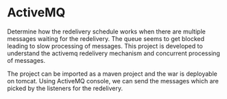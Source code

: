 # ActiveMQ
Determine how the redelivery schedule works when there are multiple messages waiting for the redelivery. 
The queue seems to get blocked leading to slow processing of messages. This project is developed to understand the
activemq redelivery mechanism and concurrent processing of messages.


The project can be imported as a maven project and the war is deployable on tomcat.
Using ActiveMQ console, we can send the messages which are picked by the listeners for the redelivery.

